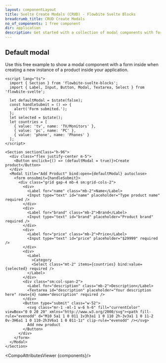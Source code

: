 ```yaml
---
layout: componentLayout
title: Svelte Create Modals (CRUD) - Flowbite Svelte Blocks
breadcrumb_title: CRUD Create Modals
no_of_components: 1 free component
dir: application
description: Get started with a collection of modal components with form input elements to create new data models inside your dashboard based on Tailwind CSS.;
---
```


<script>
  import { TableProp, TableDefaultRow, CompoAttributesViewer } from '../utils'
  const components = 'Section'
</script>

## Default modal

Use this free example to show a modal component with a form inside when creating a new instance of a product inside your application.

```svelte example hideResponsiveButtons
<script lang="ts">
  import { Section } from 'flowbite-svelte-blocks';
  import { Label, Input, Button, Modal, Textarea, Select } from 'flowbite-svelte';

  let defaultModal = $state(false);
  const handleSubmit = () => {
    alert('Form submited.');
  };
  let selected = $state();
  let countries = [
    { value: 'tv', name: 'TV/Monitors' },
    { value: 'pc', name: 'PC' },
    { value: 'phone', name: 'Phones' }
  ];
</script>

<Section sectionClass="h-96">
  <div class="flex justify-center m-5">
    <Button onclick={() => (defaultModal = true)}>Create product</Button>
  </div>
  <Modal title="Add Product" bind:open={defaultModal} autoclose>
    <form onsubmit={handleSubmit}>
      <div class="grid gap-4 mb-4 sm:grid-cols-2">
        <div>
          <Label for="name" class="mb-2">Name</Label>
          <Input type="text" id="name" placeholder="Type product name" required />
        </div>
        <div>
          <Label for="brand" class="mb-2">Brand</Label>
          <Input type="text" id="brand" placeholder="Product brand" required />
        </div>
        <div>
          <Label for="price" class="mb-2">Price</Label>
          <Input type="text" id="price" placeholder="$29999" required />
        </div>
        <div>
          <Label
            >Category
            <Select class="mt-2" items={countries} bind:value={selected} required />
          </Label>
        </div>
        <div class="sm:col-span-2">
          <Label for="description" class="mb-2">Description</Label>
          <Textarea id="description" placeholder="Your description here" rows={4} name="description" required />
        </div>
        <Button type="submit" class="w-52">
          <svg class="mr-1 -ml-1 w-6 h-6" fill="currentColor" viewBox="0 0 20 20" xmlns="http://www.w3.org/2000/svg"><path fill-rule="evenodd" d="M10 5a1 1 0 011 1v3h3a1 1 0 110 2h-3v3a1 1 0 11-2 0v-3H6a1 1 0 110-2h3V6a1 1 0 011-1z" clip-rule="evenodd" /></svg>
          Add new product
        </Button>
      </div>
    </form>
  </Modal>
</Section>
```

<CompoAttributesViewer {components}/>
